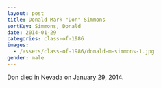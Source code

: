 ```yaml
---
layout: post
title: Donald Mark "Don" Simmons
sortKey: Simmons, Donald
date: 2014-01-29
categories: class-of-1986
images:
  - /assets/class-of-1986/donald-m-simmons-1.jpg
gender: male
---
```

Don died in Nevada on January 29, 2014.
